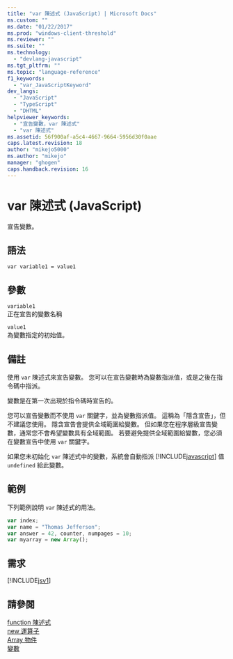 ```yaml
---
title: "var 陳述式 (JavaScript) | Microsoft Docs"
ms.custom: ""
ms.date: "01/22/2017"
ms.prod: "windows-client-threshold"
ms.reviewer: ""
ms.suite: ""
ms.technology: 
  - "devlang-javascript"
ms.tgt_pltfrm: ""
ms.topic: "language-reference"
f1_keywords: 
  - "var_JavaScriptKeyword"
dev_langs: 
  - "JavaScript"
  - "TypeScript"
  - "DHTML"
helpviewer_keywords: 
  - "宣告變數，var 陳述式"
  - "var 陳述式"
ms.assetid: 56f900af-a5c4-4667-9664-5956d30f0aae
caps.latest.revision: 18
author: "mikejo5000"
ms.author: "mikejo"
manager: "ghogen"
caps.handback.revision: 16
---
```

# var 陳述式 (JavaScript)
宣告變數。  
  
## 語法  
  
```  
var variable1 = value1  
```  
  
## 參數  
 `variable1`  
 正在宣告的變數名稱  
  
 `value1`  
 為變數指定的初始值。  
  
## 備註  
 使用 `var` 陳述式來宣告變數。  您可以在宣告變數時為變數指派值，或是之後在指令碼中指派。  
  
 變數是在第一次出現於指令碼時宣告的。  
  
 您可以宣告變數而不使用 `var` 關鍵字，並為變數指派值。  這稱為「隱含宣告」，但不建議您使用。  隱含宣告會提供全域範圍給變數。  但如果您在程序層級宣告變數，通常您不會希望變數具有全域範圍。  若要避免提供全域範圍給變數，您必須在變數宣告中使用 `var` 關鍵字。  
  
 如果您未初始化 `var` 陳述式中的變數，系統會自動指派 [!INCLUDE[javascript](../../javascript/includes/javascript-md.md)] 值 `undefined` 給此變數。  
  
## 範例  
 下列範例說明 `var` 陳述式的用法。  
  
```javascript  
var index;  
var name = "Thomas Jefferson";  
var answer = 42, counter, numpages = 10;  
var myarray = new Array();  
```  
  
## 需求  
 [!INCLUDE[jsv1](../../javascript/misc/includes/jsv1-md.md)]  
  
## 請參閱  
 [function 陳述式](../../javascript/reference/function-statement-javascript.md)   
 [new 運算子](../../javascript/reference/new-operator-decrementjavascript.md)   
 [Array 物件](../../javascript/reference/array-object-javascript.md)   
 [變數](../../javascript/variables-javascript.md)